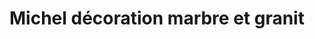 ---
title: "Michel décoration marbre et granit"
url: /montreal/michel-decoration-marbre-et-granit/
shop: interior decoration
---